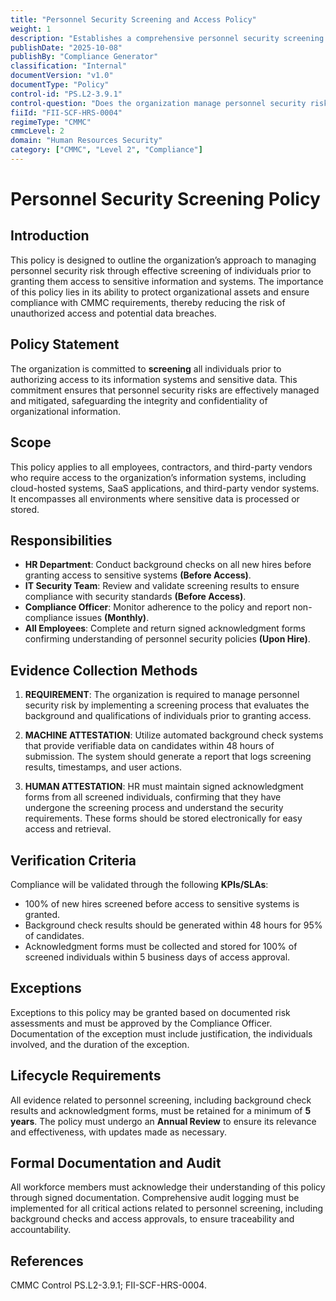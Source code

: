 ```yaml
---
title: "Personnel Security Screening and Access Policy"
weight: 1
description: "Establishes a comprehensive personnel security screening process to mitigate risks and ensure compliance with CMMC requirements for access to sensitive information."
publishDate: "2025-10-08"
publishBy: "Compliance Generator"
classification: "Internal"
documentVersion: "v1.0"
documentType: "Policy"
control-id: "PS.L2-3.9.1"
control-question: "Does the organization manage personnel security risk by screening individuals prior to authorizing access?"
fiiId: "FII-SCF-HRS-0004"
regimeType: "CMMC"
cmmcLevel: 2
domain: "Human Resources Security"
category: ["CMMC", "Level 2", "Compliance"]
---
```


# Personnel Security Screening Policy

## Introduction
This policy is designed to outline the organization’s approach to managing personnel security risk through effective screening of individuals prior to granting them access to sensitive information and systems. The importance of this policy lies in its ability to protect organizational assets and ensure compliance with CMMC requirements, thereby reducing the risk of unauthorized access and potential data breaches.

## Policy Statement
The organization is committed to **screening** all individuals prior to authorizing access to its information systems and sensitive data. This commitment ensures that personnel security risks are effectively managed and mitigated, safeguarding the integrity and confidentiality of organizational information.

## Scope
This policy applies to all employees, contractors, and third-party vendors who require access to the organization’s information systems, including cloud-hosted systems, SaaS applications, and third-party vendor systems. It encompasses all environments where sensitive data is processed or stored.

## Responsibilities
- **HR Department**: Conduct background checks on all new hires before granting access to sensitive systems **(Before Access)**.
- **IT Security Team**: Review and validate screening results to ensure compliance with security standards **(Before Access)**.
- **Compliance Officer**: Monitor adherence to the policy and report non-compliance issues **(Monthly)**.
- **All Employees**: Complete and return signed acknowledgment forms confirming understanding of personnel security policies **(Upon Hire)**.

## Evidence Collection Methods
1. **REQUIREMENT**: The organization is required to manage personnel security risk by implementing a screening process that evaluates the background and qualifications of individuals prior to granting access.
   
2. **MACHINE ATTESTATION**: Utilize automated background check systems that provide verifiable data on candidates within 48 hours of submission. The system should generate a report that logs screening results, timestamps, and user actions.

3. **HUMAN ATTESTATION**: HR must maintain signed acknowledgment forms from all screened individuals, confirming that they have undergone the screening process and understand the security requirements. These forms should be stored electronically for easy access and retrieval.

## Verification Criteria
Compliance will be validated through the following **KPIs/SLAs**:
- 100% of new hires screened before access to sensitive systems is granted.
- Background check results should be generated within 48 hours for 95% of candidates.
- Acknowledgment forms must be collected and stored for 100% of screened individuals within 5 business days of access approval.

## Exceptions
Exceptions to this policy may be granted based on documented risk assessments and must be approved by the Compliance Officer. Documentation of the exception must include justification, the individuals involved, and the duration of the exception.

## Lifecycle Requirements
All evidence related to personnel screening, including background check results and acknowledgment forms, must be retained for a minimum of **5 years**. The policy must undergo an **Annual Review** to ensure its relevance and effectiveness, with updates made as necessary.

## Formal Documentation and Audit
All workforce members must acknowledge their understanding of this policy through signed documentation. Comprehensive audit logging must be implemented for all critical actions related to personnel screening, including background checks and access approvals, to ensure traceability and accountability.

## References
CMMC Control PS.L2-3.9.1; FII-SCF-HRS-0004.